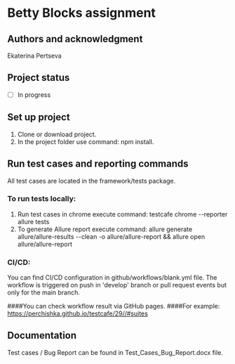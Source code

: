 
# Betty Blocks assignment 

## Authors and acknowledgment
Ekaterina Pertseva

## Project status
- [ ] In progress

## Set up project
1. Clone or download project.
2. In the project folder use command: npm install. 

## Run test cases and reporting commands
All test cases are located in the framework/tests package.

### To run tests locally:
1. Run test cases in chrome execute command: testcafe chrome --reporter allure tests
2. To generate Allure report execute command: allure generate allure/allure-results --clean -o allure/allure-report && allure open allure/allure-report

### CI/CD:
You can find CI/CD configuration in github/workflows/blank.yml file.
The workflow is triggered on push in 'develop' branch or pull request events but only for the main branch.

####You can check workflow result via GitHub pages.
####For example: https://perchishka.github.io/testcafe/29//#suites

## Documentation
Test cases / Bug Report can be found in Test_Cases_Bug_Report.docx file.



